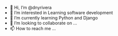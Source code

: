 - 👋 Hi, I’m @dnyrivera
- 👀 I’m interested in Learning software development 
- 🌱 I’m currently learning Python and Django
- 💞️ I’m looking to collaborate on ...
- 📫 How to reach me ...

<!---
dnyrivera/dnyrivera is a ✨ special ✨ repository because its `README.md` (this file) appears on your GitHub profile.
You can click the Preview link to take a look at your changes.
--->
